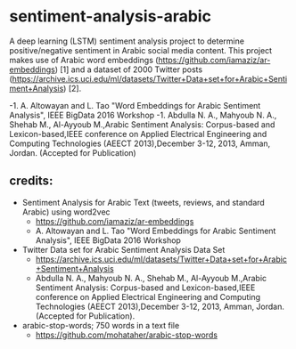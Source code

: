 # sentiment-analysis-arabic

A deep learning (LSTM) sentiment analysis project to determine positive/negative sentiment in Arabic social media content. This project makes use of Arabic word embeddings (https://github.com/iamaziz/ar-embeddings) [1] and a dataset of 2000 Twitter posts (https://archive.ics.uci.edu/ml/datasets/Twitter+Data+set+for+Arabic+Sentiment+Analysis) [2].

 -1. A. Altowayan and L. Tao "Word Embeddings for Arabic Sentiment Analysis", IEEE BigData 2016 Workshop
 -1. Abdulla N. A., Mahyoub N. A., Shehab M., Al-Ayyoub M.,Arabic Sentiment Analysis: Corpus-based and Lexicon-based,IEEE conference on Applied Electrical Engineering and Computing Technologies (AEECT 2013),December 3-12, 2013, Amman, Jordan. (Accepted for Publication)


## credits:

  - Sentiment Analysis for Arabic Text (tweets, reviews, and standard Arabic) using word2vec
    - https://github.com/iamaziz/ar-embeddings
    - A. Altowayan and L. Tao "Word Embeddings for Arabic Sentiment Analysis", IEEE BigData 2016 Workshop
  - Twitter Data set for Arabic Sentiment Analysis Data Set
    - https://archive.ics.uci.edu/ml/datasets/Twitter+Data+set+for+Arabic+Sentiment+Analysis
    - Abdulla N. A., Mahyoub N. A., Shehab M., Al-Ayyoub M.,Arabic Sentiment Analysis: Corpus-based and Lexicon-based,IEEE conference on Applied Electrical Engineering and Computing Technologies (AEECT 2013),December 3-12, 2013, Amman, Jordan. (Accepted for Publication).
  - arabic-stop-words; 750 words in a text file
    - https://github.com/mohataher/arabic-stop-words
